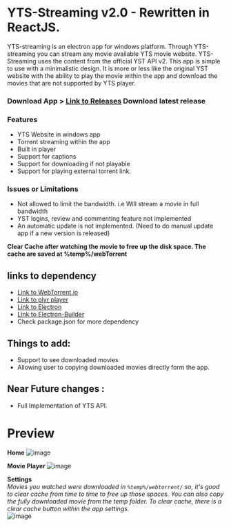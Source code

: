 # YTS-Streaming v2.0 - Rewritten in ReactJS.
 YTS-streaming is an electron app for windows platform. Through YTS-streaming you can stream any movie available YTS movie website.
 YTS-Streaming uses the content from the official YST API v2. This app is simple to use with a minimalistic design. It is more or less like the original YST website with the ability to play the movie within the app and download the movies that are not supported by YTS player.
 
 ### Download App > [Link to Releases](https://github.com/mbpn1/YTS-Streaming/releases) Download latest release
 
 ### Features
 - YTS Website in windows app
 - Torrent streaming within the app
 - Built in player
 - Support for captions
 - Support for downloading if not playable
 - Support for playing external torrent link.
 
 ### Issues or Limitations
 - Not allowed to limit the bandwidth. i.e Will stream a movie in full bandwidth
 - YST logins, review and commenting feature not implemented
 - An automatic update is not implemented. (Need to do manual update app if a new version is released)

**Clear Cache after watching the movie to free up the disk space. The cache are saved at %temp%/webTorrent**

## links to dependency
- [Link to WebTorrent.io](http://webtorrent.io)
- [Link to plyr player](https://plyr.io/)
- [Link to Electron](https://www.electronjs.org/)
- [Link to Electron-Builder](https://github.com/electron-userland/electron-builder)
- Check package.json for more dependency

## Things to add:
- Support to see downloaded movies
- Allowing user to copying downloaded movies directly form the app.

## Near Future changes : 
- Full Implementation of YTS API.

# Preview
**Home**
![image](https://user-images.githubusercontent.com/21078512/123229175-c7420200-d4f5-11eb-90da-39dd3a09bad0.png)

  
**Movie Player**
![image](https://user-images.githubusercontent.com/21078512/111864151-77e4b680-8987-11eb-9a9b-26ec228162a8.png)


**Settings**  
*Movies you watched were downloaded in `%temp%/webtorrent/` so, it's good to clear cache from time to time to free up those spaces. You can also copy the fully downloaded movie from the temp folder. To clear cache, there is a clear cache button within the app settings.*  
![image](https://user-images.githubusercontent.com/21078512/123229296-dfb21c80-d4f5-11eb-9a5f-57e51465294b.png)


